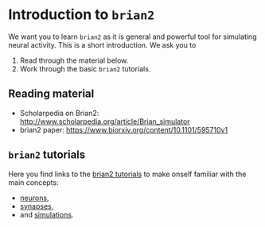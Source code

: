 # Introduction to `brian2` 

We want you to learn `brian2` as it is general and powerful tool for simulating neural activity. 
This is a short introduction. We ask you to 

1) Read through the material below. 
2) Work through the basic `brian2` tutorials.

## Reading material 
- Scholarpedia on Brian2: http://www.scholarpedia.org/article/Brian_simulator
- brian2 paper: https://www.biorxiv.org/content/10.1101/595710v1


## `brian2` tutorials
Here you find links to the [brian2 tutorials](https://brian2.readthedocs.io/en/stable/resources/tutorials/index.html)
to make onself familiar with the main concepts:
- [neurons](https://brian2.readthedocs.io/en/stable/resources/tutorials/1-intro-to-brian-neurons.html),
- [synapses](https://brian2.readthedocs.io/en/stable/resources/tutorials/2-intro-to-brian-synapses.html),
- and [simulations](https://brian2.readthedocs.io/en/stable/resources/tutorials/3-intro-to-brian-simulations.html).
